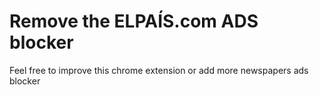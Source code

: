 #  Remove the ELPAÍS.com ADS blocker

Feel free to improve this chrome extension or add more newspapers ads blocker

